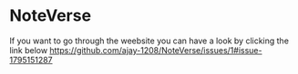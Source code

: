 # NoteVerse
If you want to go through the weebsite you can have a look by clicking the link below
https://github.com/ajay-1208/NoteVerse/issues/1#issue-1795151287
